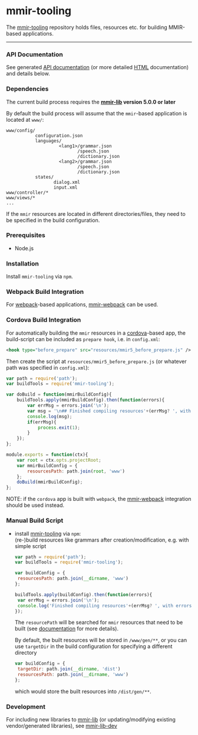 mmir-tooling
============

The [mmir-tooling][1] repository holds files, resources etc. for
building MMIR-based applications.

----

### API Documentation

See generated [API documentation][9] (or more detailed [HTML][10] documentation) and details below.

### Dependencies

The current build process requires the **[mmir-lib][4] version 5.0.0 or later**

By default the build process will assume that the `mmir`-based application is
located at `www/`:

    www/config/
               configuration.json
               languages/
                        <lang1>/grammar.json
                               /speech.json
                               /dictionary.json
                        <lang2>/grammar.json
                               /speech.json
                               /dictionary.json
               states/
                      dialog.xml
                      input.xml
    www/controller/*
    www/views/*
    ...

If the `mmir` resources are located in different directories/files, they need
to be specified in the build configuration.

### Prerequisites

 * Node.js

### Installation

Install `mmir-tooling` via `npm`.

### Webpack Build Integration

For [webpack][5]-based applications, [mmir-webpack][6] can be used.

### Cordova Build Integration

For automatically building the `mmir` resources in a [cordova][7]-based app, the
build-script can be included as `prepare hook`, i.e. in `config.xml`:
```xml
<hook type="before_prepare" src="resources/mmir5_before_prepare.js" />
```

Then create the script at `resources/mmir5_before_prepare.js` (or whatever path was specified in `config.xml`):
```javascript
var path = require('path');
var buildTools = require('mmir-tooling');

var doBuild = function(mmirBuildConfig){
	buildTools.apply(mmirBuildConfig).then(function(errors){
		var errMsg = errors.join('\n');
		var msg = '\n## Finished compiling resources'+(errMsg? ', with errors: ' +errMsg : '');
		console.log(msg);
		if(errMsg){
			process.exit(1);
		}
	});
};

module.exports = function(ctx){
	var root = ctx.opts.projectRoot;
	var mmirBuildConfig = {
		resourcesPath: path.join(root, 'www')
	};
	doBuild(mmirBuildConfig);
};

```

NOTE: if the `cordova` app is built with `webpack`, the [mmir-webpack][6]
      integration should be used instead.

### Manual Build Script

 * install [mmir-tooling][3] via `npm`:  
	 (re-)build resources like grammars after creation/modification, e.g. with simple script
	```javascript
	var path = require('path');
	var buildTools = require('mmir-tooling');

	var buildConfig = {
	 resourcesPath: path.join(__dirname, 'www')
	};

	buildTools.apply(buildConfig).then(function(errors){
	 var errMsg = errors.join('\n');
	 console.log('Finished compiling resources'+(errMsg? ', with errors: ' +errMsg : ''));
	});
	```

	The `resourcePath` will be searched for `mmir` resources that need to be built
	(see [documentation][6] for more details).

	By default, the built resources will be stored in `/www/gen/**`, or you can use
	`targetDir` in the build configuration for specifying a different directory
	```javascript
	var buildConfig = {
	 targetDir: path.join(__dirname, 'dist')
	 resourcesPath: path.join(__dirname, 'www')
	};
	```
	which would store the built resources into `/dist/gen/**`.


### Development

For including new libraries to [mmir-lib][4] (or updating/modifying existing vendor/generated libraries),
see [mmir-lib-dev][8]


[1]: https://github.com/mmig/mmir-tooling
[2]: https://github.com/mmig/mmir-cordova
[3]: https://github.com/mmig/mmir-starter-kit
[4]: https://github.com/mmig/mmir-lib
[5]: https://webpack.js.org/
[6]: https://github.com/mmig/mmir-webpack
[7]: https://cordova.apache.org/
[8]: https://github.com/mmig/mmir-lib-dev
[9]: https://github.com/mmig/mmir-tooling/tree/master/docs/modules
[10]: https://mmig.github.io/mmir/api-ts/modules/mmir_tooling.html
